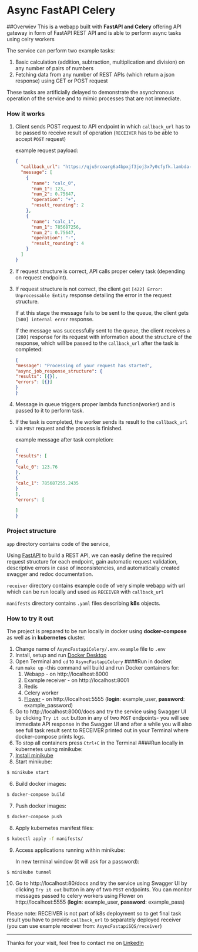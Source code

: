 # Async FastAPI Celery
##Overwiev
This is a webapp built with **FastAPI and Celery** offering API gateway in form of FastAPI REST API 
and is able to perform async tasks using celry workers

The service can perform two example tasks:
1. Basic calculation (addition, subtraction, multiplication and division) on any number of pairs of numbers
2. Fetching data from any number of REST APIs (which return a json response) using GET or POST request

These tasks are artificially delayed to demonstrate the asynchronous operation of the service and to mimic processes that are not immediate.


### How it works

1. Client sends POST request to API endpoint in which `callback_url` has to be passed to receive result of operation (`RECEIVER` has to be able to accept `POST` request)
    
    example request payload: 
    ```json
    {
      "callback_url": "https://qju5rcoarg6a4bpxjf3joj3x7y0cfyfk.lambda-url.eu-west-1.on.aws/",
      "message": [
        {
          "name": "calc_0",
          "num_1": 123,
          "num_2": 0.75647,
          "operation": "+",
          "result_rounding": 2
        },
        {
          "name": "calc_1",
          "num_1": 785687256,
          "num_2": 0.75647,
          "operation": "-",
          "result_rounding": 4
        }
      ]
    }
    ```
2. If request structure is correct, API calls proper celery task
(depending on request endpoint).
4. If request structure is not correct, the client get `[422] Error: Unprocessable Entity` response detailing the error in the request structure.

   If at this stage the message fails to be sent to the queue, the client gets `[500] internal error` response.

   If the message was successfully sent to the queue, the client receives a `[200]` response 
for its request with information about the structure of the response,
which will be passed to the `callback_url` after the task is completed:

     ```json
    {
    "message": "Processing of your request has started",
    "async_job_response_structure": {
    "results": [{}],
    "errors": [{}]
   }
   }
    ```
5. Message in queue triggers proper lambda function(worker) and is passed to it to perform task.
6. If the task is completed, the worker sends its result to the `callback_url` via `POST` request and the process is finished.
    
   example message after task completion: 
    ```json
    {
   "results": [
   {
   "calc_0": 123.76
   },
    {
   "calc_1": 785687255.2435
   }
   ],
   "errors": [
   
   ]
   }
    ```
  

### Project structure
`app` directory contains code of the service,

Using [FastAPI](https://fastapi.tiangolo.com/) to build a REST API, we can easily define the required request structure for each endpoint,
gain automatic request validation, descriptive errors in case of inconsistencies,
and automatically created swagger and redoc documentation.

`receiver` directory contains example code of very simple webapp with url which can be run locally and used as `RECEIVER` with `callback_url`

`manifests` directory contains `.yaml` files describing **k8s** objects.

### How to try it out
The project is prepared to be run locally in docker using **docker-compose** as well as in **kubernetes** cluster.
1. Change name of `AsyncFastapiCelery/.env.example` file to `.env`
2. Install, setup and run [Docker Desktop](https://www.docker.com/)
3. Open Terminal and `cd` to `AsyncFastapiCelery`
####Run in docker:
4. run `make up` -this command will build and run Docker containers for:
   1. Webapp - on http://localhost:8000
   2. Example receiver - on http://localhost:8001
   3. Redis
   4. Celery worker
   5. [Flower](https://flower.readthedocs.io/en/latest/) - on http://localhost:5555 (**login**: example_user, **password**: example_password)
5. Go to http://localhost:8000/docs and try the service using Swagger UI by clicking `Try it out` button in any of two `POST` endpoints- you will see immediate API response in the Swagger UI and after a while you will also see full task result sent to RECEIVER printed out in your Terminal where docker-compose prints logs.
6. To stop all containers press `Ctrl+C` in the Terminal
####Run locally in kubernetes using minikube:
4. [Install minikube](https://minikube.sigs.k8s.io/docs/start/) 
5. Start minikube:
```bash
$ minikube start
```
6. Build docker images:
```bash
$ docker-compose build
```
7. Push docker images:
```bash
$ docker-compose push
```
8. Apply kubernetes manifest files:
```bash
$ kubectl apply -f manifests/
```
9. Access applications running within minikube: 

   In new terminal window (it will ask for a password):
```bash
$ minikube tunnel
```
10. Go to http://localhost:80/docs and try the service using Swagger UI by clicking `Try it out` button in any of two `POST` endpoints. You can monitor messages passed to celery workers using Flower on http://localhost:5555 (**login**: example_user, **password**: example_pass)

Please note: RECEIVER is not part of k8s deployment so to get final task result you have to provide `callback_url` to separately deployed receiver (you can use example receiver from: `AsyncFastapiSQS/receiver`)

<hr>

Thanks for your visit, feel free to contact me on [LinkedIn](https://www.linkedin.com/in/daniel-pyrzanowski-77503b251)